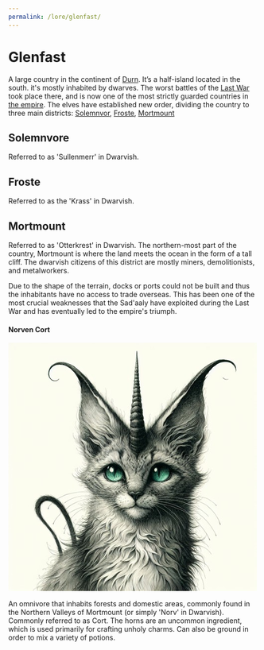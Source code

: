 ```yaml
---
permalink: /lore/glenfast/
---
```


# Glenfast
A large country in the continent of [Durn](durn.md#durn). It’s a half-island located in the south. it's mostly inhabited by dwarves. The worst battles of the [Last War](the-last-war.md#the-last-war) took place there, and is now one of the most strictly guarded countries in [the empire](the-empire.md#the-sadaaly-empire). The elves have established new order, dividing the country to three main districts: [Solemnvor](#solemnvor), [Froste](#froste), [Mortmount](#mortmount)

## Solemnvore
Referred to as 'Sullenmerr' in Dwarvish.

## Froste
Referred to as the 'Krass' in Dwarvish.

## Mortmount
Referred to as 'Otterkrest' in Dwarvish. The northern-most part of the country, Mortmount is where the land meets the ocean in the form of a tall cliff. The dwarvish citizens of this district are mostly miners, demolitionists, and metalworkers.

Due to the shape of the terrain, docks or ports could not be built and thus the inhabitants have no access to trade overseas. This has been one of the most crucial weaknesses that the Sad'aaly have exploited during the Last War and has eventually led to the empire's triumph.

#### Norven Cort

[![norven cort](../../assets/images/norven-cort.jpg)](../../assets/images/norven-cort.png)

An omnivore that inhabits forests and domestic areas, commonly found in the Northern Valleys of Mortmount (or simply 'Norv' in Dwarvish). Commonly referred to as Cort.
The horns are an uncommon ingredient, which is used primarily for crafting unholy charms. Can also be ground in order to mix a variety of potions.
